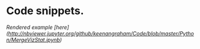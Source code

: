 
# Code snippets. #

*Rendered example [here] (http://nbviewer.jupyter.org/github/keenangraham/Code/blob/master/Python/MergeVizStat.ipynb)*
